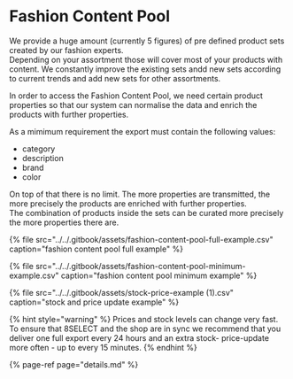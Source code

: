 # Fashion Content Pool

We provide a huge amount \(currently 5 figures\) of pre defined product sets created by our fashion experts.  
Depending on your assortment those will cover most of your products with content. We constantly improve the existing sets andd new sets according to current trends and add new sets for other assortments.

In order to access the Fashion Content Pool, we need certain product properties so that our system can normalise the data and enrich the products with further properties. 

As a mimimum requirement the export must contain the following values:

* category
* description
* brand
* color

On top of that there is no limit. The more properties are transmitted, the more precisely the products are enriched with further properties.   
The combination of products inside the sets can be curated more precisely the more properties there are.

{% file src="../../.gitbook/assets/fashion-content-pool-full-example.csv" caption="fashion content pool full example" %}

{% file src="../../.gitbook/assets/fashion-content-pool-minimum-example.csv" caption="fashion content pool minimum example" %}

{% file src="../../.gitbook/assets/stock-price-example \(1\).csv" caption="stock and price update example" %}

{% hint style="warning" %}
Prices and stock levels can change very fast. To ensure that 8SELECT and the shop are in sync we recommend that you deliver one full export every 24 hours and an extra stock- price-update more often - up to every 15 minutes.
{% endhint %}

{% page-ref page="details.md" %}



